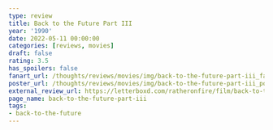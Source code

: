 ```yaml
---
type: review
title: Back to the Future Part III
year: '1990'
date: 2022-05-11 00:00:00
categories: [reviews, movies]
draft: false
rating: 3.5
has_spoilers: false
fanart_url: /thoughts/reviews/movies/img/back-to-the-future-part-iii_fanart.png
poster_url: /thoughts/reviews/movies/img/back-to-the-future-part-iii_poster.png
external_review_url: https://letterboxd.com/ratheronfire/film/back-to-the-future-part-iii/
page_name: back-to-the-future-part-iii
tags:
- back-to-the-future
---
```


